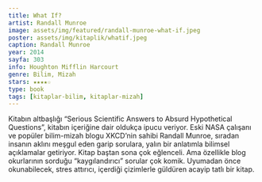 ```yaml
---
title: What If?
artist: Randall Munroe
image: assets/img/featured/randall-munroe-what-if.jpeg
poster: assets/img/kitaplik/whatif.jpeg
caption: Randall Munroe
year: 2014
sayfa: 303
info: Houghton Mifflin Harcourt
genre: Bilim, Mizah
stars: ★★★★☆
type: book
tags: [kitaplar-bilim, kitaplar-mizah]
---
```


Kitabın altbaşlığı “Serious Scientific Answers to Absurd Hypothetical Questions”, kitabın içeriğine dair oldukça ipucu veriyor. Eski NASA çalışanı ve popüler bilim-mizah blogu XKCD’nin sahibi Randall Munroe, sıradan insanın aklını meşgul eden garip sorulara, yalın bir anlatımla bilimsel açıklamalar getiriyor. Kitap baştan sona çok eğlenceli. Ama özellikle blog okurlarının sorduğu “kaygılandırıcı” sorular çok komik. Uyumadan önce okunabilecek, stres attırıcı, içerdiği çizimlerle güldüren acayip tatlı bir kitap. 

